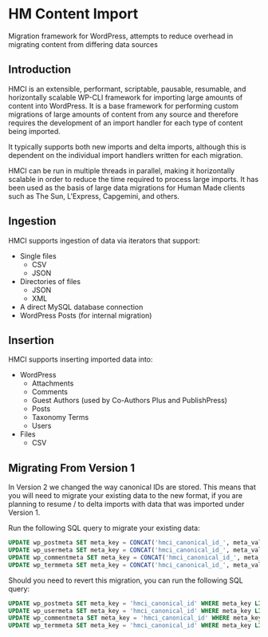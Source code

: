 # HM Content Import

Migration framework for WordPress, attempts to reduce overhead in migrating content from differing data sources

## Introduction

HMCI is an extensible, performant, scriptable, pausable, resumable, and horizontally scalable WP-CLI framework for importing large amounts of content into WordPress. It is a base framework for performing custom migrations of large amounts of content from any source and therefore requires the development of an import handler for each type of content being imported.

It typically supports both new imports and delta imports, although this is dependent on the individual import handlers written for each migration.

HMCI can be run in multiple threads in parallel, making it horizontally scalable in order to reduce the time required to process large imports. It has been used as the basis of large data migrations for Human Made clients such as The Sun, L'Express, Capgemini, and others.

## Ingestion

HMCI supports ingestion of data via iterators that support:

* Single files
  - CSV
  - JSON
* Directories of files
  - JSON
  - XML
* A direct MySQL database connection
* WordPress Posts (for internal migration)

## Insertion

HMCI supports inserting imported data into:

* WordPress
  - Attachments
  - Comments
  - Guest Authors (used by Co-Authors Plus and PublishPress)
  - Posts
  - Taxonomy Terms
  - Users
* Files
  - CSV

## Migrating From Version 1

In Version 2 we changed the way canonical IDs are stored. This means that you will need to migrate your existing data to the new format, if you are planning to resume / to delta imports with data that was imported under Version 1.

Run the following SQL query to migrate your existing data:

```sql
UPDATE wp_postmeta SET meta_key = CONCAT('hmci_canonical_id_', meta_value) WHERE meta_key = 'hmci_canonical_id';
UPDATE wp_usermeta SET meta_key = CONCAT('hmci_canonical_id_', meta_value) WHERE meta_key = 'hmci_canonical_id';
UPDATE wp_commentmeta SET meta_key = CONCAT('hmci_canonical_id_', meta_value) WHERE meta_key = 'hmci_canonical_id';
UPDATE wp_termmeta SET meta_key = CONCAT('hmci_canonical_id_', meta_value) WHERE meta_key = 'hmci_canonical_id';
```

Should you need to revert this migration, you can run the following SQL query:

```sql
UPDATE wp_postmeta SET meta_key = 'hmci_canonical_id' WHERE meta_key LIKE 'hmci_canonical_id_%';
UPDATE wp_usermeta SET meta_key = 'hmci_canonical_id' WHERE meta_key LIKE 'hmci_canonical_id_%';
UPDATE wp_commentmeta SET meta_key = 'hmci_canonical_id' WHERE meta_key LIKE 'hmci_canonical_id_%';
UPDATE wp_termmeta SET meta_key = 'hmci_canonical_id' WHERE meta_key LIKE 'hmci_canonical_id_%';
```
